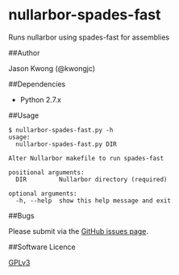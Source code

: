 # nullarbor-spades-fast
Runs nullarbor using spades-fast for assemblies

##Author

Jason Kwong (@kwongjc)

##Dependencies
* Python 2.7.x

##Usage

```
$ nullarbor-spades-fast.py -h
usage: 
  nullarbor-spades-fast.py DIR

Alter Nullarbor makefile to run spades-fast

positional arguments:
  DIR         Nullarbor directory (required)

optional arguments:
  -h, --help  show this help message and exit
```

##Bugs

Please submit via the [GitHub issues page](https://github.com/kwongj/nullarbor-spades-fast/issues).  

##Software Licence

[GPLv3](https://github.com/kwongj/nullarbor-spades-fast/blob/master/LICENSE)
